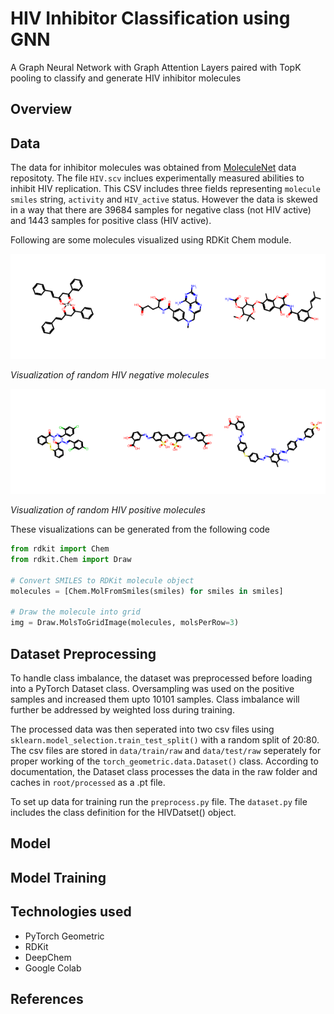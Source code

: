 # HIV Inhibitor Classification using GNN
A Graph Neural Network with Graph Attention Layers paired with TopK pooling to classify and generate HIV inhibitor molecules

## Overview

## Data
The data for inhibitor molecules was obtained from [MoleculeNet](https://moleculenet.org/datasets-1) data repositoty. The file `HIV.scv` inclues experimentally measured abilities to inhibit HIV replication. This CSV includes three fields representing `molecule smiles` string, `activity` and `HIV_active` status. However the data is skewed in a way that there are 39684 samples for negative class (not HIV active) and 1443 samples for positive class (HIV active).

Following are some molecules visualized using RDKit Chem module.

![HIV Negative molecules](images/hiv_negative.png)

*Visualization of random HIV negative molecules*

![HIV Positive molecules](images/hiv_positive.png)

*Visualization of random HIV positive molecules*

These visualizations can be generated from the following code

```python 
from rdkit import Chem
from rdkit.Chem import Draw

# Convert SMILES to RDKit molecule object
molecules = [Chem.MolFromSmiles(smiles) for smiles in smiles]

# Draw the molecule into grid
img = Draw.MolsToGridImage(molecules, molsPerRow=3)
```

## Dataset Preprocessing

To handle class imbalance, the dataset was preprocessed before loading into a PyTorch Dataset class. Oversampling was used on the positive samples and increased them upto 10101 samples. Class imbalance will further be addressed by weighted loss during training.

The processed data was then seperated into two csv files using `sklearn.model_selection.train_test_split()` with a random split of 20:80. The csv files are stored in `data/train/raw` and `data/test/raw` seperately for proper working of the `torch_geometric.data.Dataset()` class. According to documentation, the Dataset class processes the data in the raw folder and caches in `root/processed` as a .pt file. 

To set up data for training run the `preprocess.py` file. The `dataset.py` file includes the class definition for the HIVDatset() object.

## Model

## Model Training

## Technologies used
- PyTorch Geometric
- RDKit
- DeepChem
- Google Colab

## References
